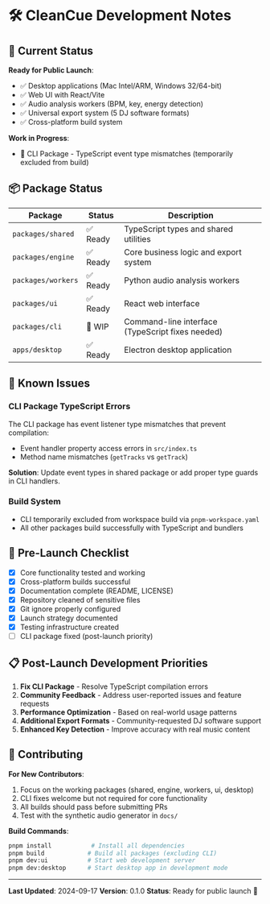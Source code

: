 # 🛠️ CleanCue Development Notes

## 🚀 Current Status

**Ready for Public Launch**:
- ✅ Desktop applications (Mac Intel/ARM, Windows 32/64-bit)
- ✅ Web UI with React/Vite
- ✅ Audio analysis workers (BPM, key, energy detection)
- ✅ Universal export system (5 DJ software formats)
- ✅ Cross-platform build system

**Work in Progress**:
- 🔧 CLI Package - TypeScript event type mismatches (temporarily excluded from build)

## 📦 Package Status

| Package | Status | Description |
|---------|--------|-------------|
| `packages/shared` | ✅ Ready | TypeScript types and shared utilities |
| `packages/engine` | ✅ Ready | Core business logic and export system |
| `packages/workers` | ✅ Ready | Python audio analysis workers |
| `packages/ui` | ✅ Ready | React web interface |
| `packages/cli` | 🔧 WIP | Command-line interface (TypeScript fixes needed) |
| `apps/desktop` | ✅ Ready | Electron desktop application |

## 🔧 Known Issues

### CLI Package TypeScript Errors
The CLI package has event listener type mismatches that prevent compilation:
- Event handler property access errors in `src/index.ts`
- Method name mismatches (`getTracks` vs `getTrack`)

**Solution**: Update event types in shared package or add proper type guards in CLI handlers.

### Build System
- CLI temporarily excluded from workspace build via `pnpm-workspace.yaml`
- All other packages build successfully with TypeScript and bundlers

## 🚀 Pre-Launch Checklist

- [x] Core functionality tested and working
- [x] Cross-platform builds successful
- [x] Documentation complete (README, LICENSE)
- [x] Repository cleaned of sensitive files
- [x] Git ignore properly configured
- [x] Launch strategy documented
- [x] Testing infrastructure created
- [ ] CLI package fixed (post-launch priority)

## 📋 Post-Launch Development Priorities

1. **Fix CLI Package** - Resolve TypeScript compilation errors
2. **Community Feedback** - Address user-reported issues and feature requests
3. **Performance Optimization** - Based on real-world usage patterns
4. **Additional Export Formats** - Community-requested DJ software support
5. **Enhanced Key Detection** - Improve accuracy with real music content

## 🤝 Contributing

**For New Contributors**:
1. Focus on the working packages (shared, engine, workers, ui, desktop)
2. CLI fixes welcome but not required for core functionality
3. All builds should pass before submitting PRs
4. Test with the synthetic audio generator in `docs/`

**Build Commands**:
```bash
pnpm install           # Install all dependencies
pnpm build            # Build all packages (excluding CLI)
pnpm dev:ui           # Start web development server
pnpm dev:desktop      # Start desktop app in development mode
```

---

**Last Updated**: 2024-09-17
**Version**: 0.1.0
**Status**: Ready for public launch 🚀